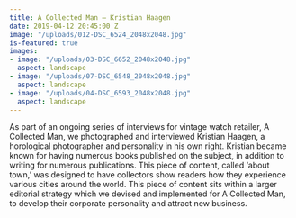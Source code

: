 ```yaml
---
title: A Collected Man – Kristian Haagen
date: 2019-04-12 20:45:00 Z
image: "/uploads/012-DSC_6524_2048x2048.jpg"
is-featured: true
images:
- image: "/uploads/03-DSC_6652_2048x2048.jpg"
  aspect: landscape
- image: "/uploads/07-DSC_6548_2048x2048.jpg"
  aspect: landscape
- image: "/uploads/04-DSC_6593_2048x2048.jpg"
  aspect: landscape
---
```


As part of an ongoing series of interviews for vintage watch retailer, A Collected Man, we photographed and interviewed Kristian Haagen, a horological photographer and personality in his own right. Kristian became known for having numerous books published on the subject, in addition to writing for numerous publications. This piece of content, called ‘about town,’ was designed to have collectors show readers how they experience various cities around the world. This piece of content sits within a larger editorial strategy which we devised and implemented for A Collected Man, to develop their corporate personality and attract new business.